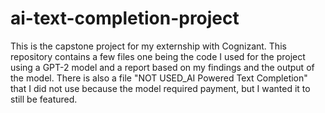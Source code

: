 # ai-text-completion-project
This is the capstone project for my externship with Cognizant.
This repository contains a few files one being the code I used for the project using a GPT-2 model and a report based on my findings and the output of the model.
There is also a file "NOT USED_AI Powered Text Completion" that I did not use because the model required payment, but I wanted it to still be featured.
